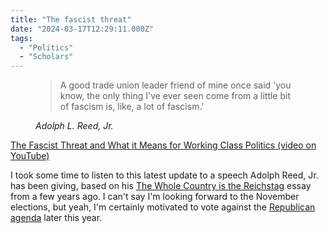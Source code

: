 ```yaml
---
title: "The fascist threat"
date: "2024-03-17T12:29:11.000Z"
tags: 
  - "Politics"
  - "Scholars"
---
```


<figure>
 <blockquote>
  <p>A good trade union leader friend of mine once said 'you know, the only thing I've ever seen come from a little bit of fascism is, like, a lot of fascism.'</p>
 </blockquote>
 <figcaption><cite>Adolph L. Reed, Jr.</cite></figcaption>
</figure>

[The Fascist Threat and What it Means for Working Class Politics (video on YouTube)](https://www.youtube.com/watch?v=I2LonZNB1c0)

I took some time to listen to this latest update to a speech Adolph Reed, Jr. has been giving, based on his [The Whole Country is the Reichstag](https://nonsite.org/the-whole-country-is-the-reichstag/) essay from a few years ago. I can't say I'm looking forward to the November elections, but yeah, I'm certainly motivated to vote against the [Republican agenda](https://apnews.com/article/trump-policies-agenda-election-2024-second-term-d656d8f08629a8da14a65c4075545e0f) later this year.

